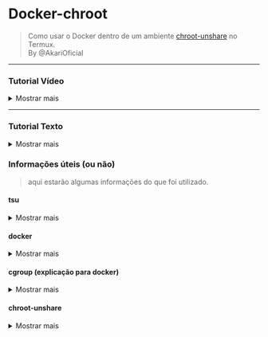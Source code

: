 # Docker-chroot
> Como usar o Docker dentro de um ambiente [chroot-unshare](https://github.com/Moe-hacker/termux-container) no Termux.<br>
> By @AkariOficial
-------------

### Tutorial Vídeo
<details>
<summary>Mostrar mais</summary>

## Como faz?

```
 video aqui daqui a pouco...
```

</details>

-------------

### Tutorial Texto
<details>
<summary>Mostrar mais</summary>

## Como faz?

### **Instale o tsu** [# o quê é o tsu?](https://github.com/AkariOficial/docker-chroot#tsu)
```bash
 pkg in -y tsu
 tsu
```

### **Habilite o cgroup**
```bash
 sudo mount -t tmpfs -o uid=0,gid=0,mode=0755 cgroup /sys/fs/cgroup
```

### **Inicie o docker**
```bash
 sudo dockerd --iptables=false &
```

### **Abra outra guia no termux e executa o chroot [2.2]**
```bash
 container -run arch
```
> nota: Volte para essa aba [inicie-o-docker](https://github.com/AkariOficial/docker-chroot/blob/main/README.md#inicie-o-docker), após executar **container -run arch** acima.

### **Crie um arquivo chamado** ``docker.sock`` **em** ``chroot/var/run/docker.sock`` **e dê permissão 666**
```bash
 sudo touch arch/var/run/docker.sock; sudo chmod 666 arch/var/run/docker.sock
```
> Partindo do princípio que você sabe o que é um chroot e etc **(este não é um tutorial de chroot em específico).**

### **Expondo o socket do Docker que está localizado fora do ambiente chroot.**
```bash
 sudo mount --bind /data/docker/run/docker.sock /data/data/com.termux/files/home/arch/var/run/docker.sock
```
-------------

### Volte para a guia que você executou na etapa [#2.2](https://github.com/AkariOficial/docker-chroot/blob/main/README.md#abra-outra-guia-no-termux-e-executa-o-chroot-22) <br> e saia do chroot digitando exit e logue novamente.
```bash
 container -run arch
```
**Verificando se tudo ocorreu bem**
```bash
 docker info
```
> nota: (deve retornar informações da versão do docker e outros parâmetros).

#### Para saber se realmente funcionou,<br> tente executar um container:
```
 docker run hello-world
```
> ![Imagem do Docker com Chroot rodando imagem de um hello-world](https://user-images.githubusercontent.com/58480908/227385492-dc42dc9d-b0c2-4931-ac4f-c6bf023b8f0d.png)
-------------

</details>

### Informações úteis (ou não)
> aqui estarão algumas informações do que foi utilizado.

#### tsu
<details>
<summary>Mostrar mais</summary>

```
O comando tsu é uma ferramenta
no Termux que permite obter 
privilégios de superusuário
(root) no terminal. É semelhante
ao comando su que é usado em
sistemas operacionais Linux.
```

</details>

#### docker
<details>
<summary>Mostrar mais</summary>

```
Docker é uma plataforma de 
software que permite criar, 
implantar e executar aplicativos 
em contêineres, que são ambientes 
isolados e leves que executam um 
aplicativo e seus componentes, 
incluindo bibliotecas e dependê-
ncias. 
Isso permite que os aplicativos 
sejam portáteis, escaláveis 
e executados consistentemente 
em diferentes ambientes.
```

</details>

#### cgroup (explicação para docker)
<details>
<summary>Mostrar mais</summary>

> Como já sabemos,  o Docker é uma 
plataforma de software que permite 
criar, implantar e executar aplicativos 
em contêineres. E o que seria o cgroup
em docker? cgroup é uma abreviação para 
"control group", um recurso do kernel do 
Linux que permite limitar, medir e isolar 
os recursos do sistema, como CPU, memória 
e E/S,para processos ou grupos de processos
específicos. <br> O comando ```sudo mount -t tmpfs -o uid=0,gid=0,mode=0755 cgroup /sys/fs/cgroup``` <br> monta o sistema de arquivos "cgroup" em /sys/fs/cgroup usando o tipo "tmpfs" (um sistema de arquivos virtual na memória). Ele especifica o UID (identificador do usuário) e GID (identificador do grupo) como 0, o que significa que apenas o usuário root tem acesso ao sistema de arquivos cgroup. O modo 0755 define as permissões de acesso ao sistema de arquivos, permitindo que os proprietários e outros usuários leiam e executem arquivos, mas apenas o proprietário possa gravar.

</details>

#### chroot-unshare
<details>
<summary>Mostrar mais</summary>

> O chroot-unshare é um recurso do Termux que permite criar um ambiente isolado dentro do sistema operacional Android, como se fosse uma máquina virtual. Esse ambiente pode ser usado para executar programas de outros sistemas operacionais, por exemplo. O comando chroot permite mudar o diretório raiz do sistema para outro diretório, enquanto o comando unshare permite criar um novo espaço de nomes para o processo. Juntos, eles criam um ambiente isolado do resto do sistema operacional.

</details>
